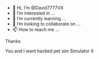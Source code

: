 - 👋 Hi, I’m @David7777VX
- 👀 I’m interested in ...
- 🌱 I’m currently learning ...
- 💞️ I’m looking to collaborate on ...
- 📫 How to reach me ...

<!---
David7777VX/David7777VX is a ✨ special ✨ repository because its `README.md` (this file) appears on your GitHub profile.
You can click the Preview link to take a look at your changes.
---> Thanks
You and I want hacked pet sim
Simulator
X

